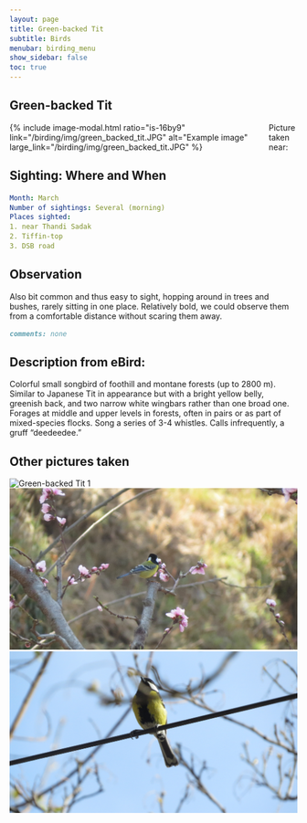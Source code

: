 ```yaml
---
layout: page
title: Green-backed Tit
subtitle: Birds
menubar: birding_menu
show_sidebar: false
toc: true
---
```


## Green-backed Tit

<div class="columns">
<div class="column is-6">
{% include image-modal.html ratio="is-16by9" link="/birding/img/green_backed_tit.JPG" alt="Example image" large_link="/birding/img/green_backed_tit.JPG" %}
</div>
<div class="column is-6">
Picture taken near:
</div>
</div>

## Sighting: Where and When
```yaml
Month: March
Number of sightings: Several (morning)
Places sighted: 
1. near Thandi Sadak
2. Tiffin-top
3. DSB road
```

## Observation
Also bit common and thus easy to sight, hopping around in trees and bushes, rarely sitting in one place. Relatively bold, we could observe them from a comfortable distance without scaring them away.

```markdown
comments: none
```

## Description from eBird:
Colorful small songbird of foothill and montane forests (up to 2800 m). Similar to Japanese Tit in appearance but with a bright yellow belly, greenish back, and two narrow white wingbars rather than one broad one. Forages at middle and upper levels in forests, often in pairs or as part of mixed-species flocks. Song a series of 3-4 whistles. Calls infrequently, a gruff “deedeedee.”


## Other pictures taken
![Green-backed Tit 1](/birding/img/green_backed_tit1.JPG)
![Green-backed Tit 2](/birding/img/green_backed_tit2.JPG)
![Green-backed Tit 3](/birding/img/green_backed_tit3.JPG)
